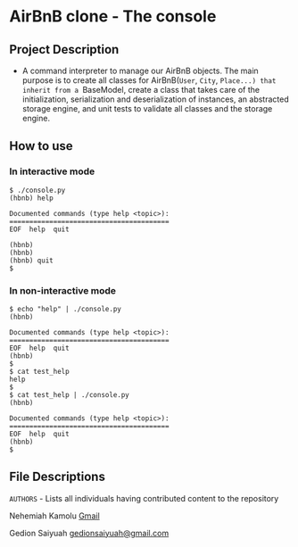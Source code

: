# AirBnB clone - The console

## Project Description

- A command interpreter to manage our AirBnB objects. The main purpose is to create all classes for AirBnB(`User`, `City`, `Place...) that inherit from a `BaseModel, create a class that takes care of the initialization, serialization and deserialization of instances, an
abstracted storage engine, and unit tests to validate all classes and the storage engine.

## How to use

### In interactive mode

```
$ ./console.py
(hbnb) help

Documented commands (type help <topic>):
========================================
EOF  help  quit

(hbnb)
(hbnb)
(hbnb) quit
$
```
### In non-interactive mode

```
$ echo "help" | ./console.py
(hbnb)

Documented commands (type help <topic>):
========================================
EOF  help  quit
(hbnb) 
$
$ cat test_help
help
$
$ cat test_help | ./console.py
(hbnb)

Documented commands (type help <topic>):
========================================
EOF  help  quit
(hbnb) 
$
```

## File Descriptions

`AUTHORS` - Lists all individuals having contributed content to the repository
 
 Nehemiah Kamolu <a href="kamolunehemiah@gmail.com/">Gmail</a>
 
 Gedion Saiyuah <gedionsaiyuah@gmail.com>
